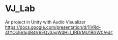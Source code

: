 # VJ_Lab
Ar project in Unity with Audio Visualizer
https://docs.google.com/presentation/d/1iVRd-4fYOcI6rIq4B4V6EQv3agW4HLl_IRDrMU1BGW0/edit
